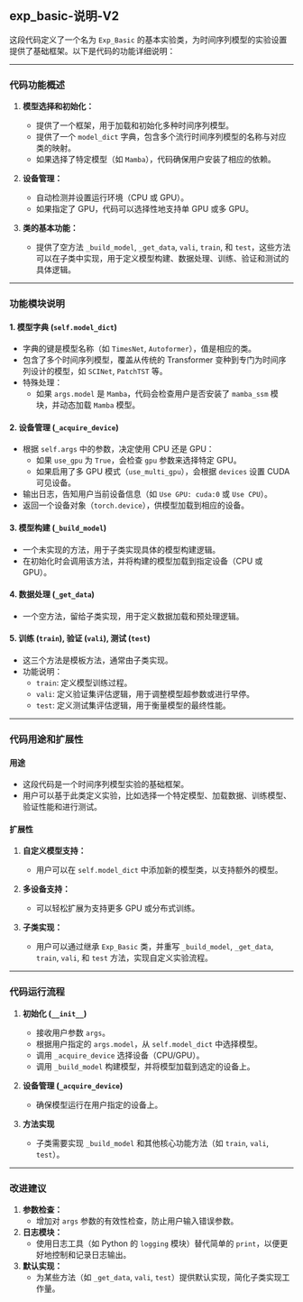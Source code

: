 ## exp_basic-说明-V2
这段代码定义了一个名为 `Exp_Basic` 的基本实验类，为时间序列模型的实验设置提供了基础框架。以下是代码的功能详细说明：

---

### **代码功能概述**
1. **模型选择和初始化：**
   - 提供了一个框架，用于加载和初始化多种时间序列模型。
   - 提供了一个 `model_dict` 字典，包含多个流行时间序列模型的名称与对应类的映射。
   - 如果选择了特定模型（如 `Mamba`），代码确保用户安装了相应的依赖。

2. **设备管理：**
   - 自动检测并设置运行环境（CPU 或 GPU）。
   - 如果指定了 GPU，代码可以选择性地支持单 GPU 或多 GPU。

3. **类的基本功能：**
   - 提供了空方法 `_build_model`, `_get_data`, `vali`, `train`, 和 `test`，这些方法可以在子类中实现，用于定义模型构建、数据处理、训练、验证和测试的具体逻辑。

---

### **功能模块说明**

#### **1. 模型字典 (`self.model_dict`)**
- 字典的键是模型名称（如 `TimesNet`, `Autoformer`），值是相应的类。
- 包含了多个时间序列模型，覆盖从传统的 Transformer 变种到专门为时间序列设计的模型，如 `SCINet`, `PatchTST` 等。
- 特殊处理：
  - 如果 `args.model` 是 `Mamba`，代码会检查用户是否安装了 `mamba_ssm` 模块，并动态加载 `Mamba` 模型。

#### **2. 设备管理 (`_acquire_device`)**
- 根据 `self.args` 中的参数，决定使用 CPU 还是 GPU：
  - 如果 `use_gpu` 为 `True`，会检查 `gpu` 参数来选择特定 GPU。
  - 如果启用了多 GPU 模式（`use_multi_gpu`），会根据 `devices` 设置 CUDA 可见设备。
- 输出日志，告知用户当前设备信息（如 `Use GPU: cuda:0` 或 `Use CPU`）。
- 返回一个设备对象（`torch.device`），供模型加载到相应的设备。

#### **3. 模型构建 (`_build_model`)**
- 一个未实现的方法，用于子类实现具体的模型构建逻辑。
- 在初始化时会调用该方法，并将构建的模型加载到指定设备（CPU 或 GPU）。

#### **4. 数据处理 (`_get_data`)**
- 一个空方法，留给子类实现，用于定义数据加载和预处理逻辑。

#### **5. 训练 (`train`), 验证 (`vali`), 测试 (`test`)**
- 这三个方法是模板方法，通常由子类实现。
- 功能说明：
  - `train`: 定义模型训练过程。
  - `vali`: 定义验证集评估逻辑，用于调整模型超参数或进行早停。
  - `test`: 定义测试集评估逻辑，用于衡量模型的最终性能。

---

### **代码用途和扩展性**
#### **用途**
- 这段代码是一个时间序列模型实验的基础框架。
- 用户可以基于此类定义实验，比如选择一个特定模型、加载数据、训练模型、验证性能和进行测试。

#### **扩展性**
1. **自定义模型支持：**
   - 用户可以在 `self.model_dict` 中添加新的模型类，以支持额外的模型。
   
2. **多设备支持：**
   - 可以轻松扩展为支持更多 GPU 或分布式训练。

3. **子类实现：**
   - 用户可以通过继承 `Exp_Basic` 类，并重写 `_build_model`, `_get_data`, `train`, `vali`, 和 `test` 方法，实现自定义实验流程。

---

### **代码运行流程**
1. **初始化 (`__init__`)**
   - 接收用户参数 `args`。
   - 根据用户指定的 `args.model`，从 `self.model_dict` 中选择模型。
   - 调用 `_acquire_device` 选择设备（CPU/GPU）。
   - 调用 `_build_model` 构建模型，并将模型加载到选定的设备上。

2. **设备管理 (`_acquire_device`)**
   - 确保模型运行在用户指定的设备上。

3. **方法实现**
   - 子类需要实现 `_build_model` 和其他核心功能方法（如 `train`, `vali`, `test`）。

---

### **改进建议**
1. **参数检查：**
   - 增加对 `args` 参数的有效性检查，防止用户输入错误参数。
2. **日志模块：**
   - 使用日志工具（如 Python 的 `logging` 模块）替代简单的 `print`，以便更好地控制和记录日志输出。
3. **默认实现：**
   - 为某些方法（如 `_get_data`, `vali`, `test`）提供默认实现，简化子类实现工作量。
